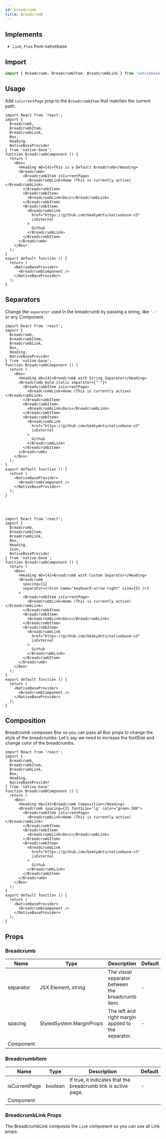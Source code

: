 ```yaml
---
id: breadcrumb
title: Breadcrumb
---
```


## Implements

- `Link`, `Flex` from nativebase

## Import

```jsx
import { Breadcrumb, BreadcrumbItem, BreadcrumbLink } from 'nativebase';
```

## Usage

Add `isCurrentPage` prop to the `BreadcrumbItem` that matches the current path.

```SnackPlayer name=Breadcrumb%20Usage
import React from 'react';
import {
  Breadcrumb,
  BreadcrumbItem,
  BreadcrumbLink,
  Box,
  Heading,
  NativeBaseProvider
} from 'native-base';
function BreadcrumbComponent () {
  return (
    <Box>
      <Heading mb={4}>This is a Default Breadcrumb</Heading>
      <Breadcrumb>
        <BreadcrumbItem isCurrentPage>
          <BreadcrumbLink>Home (This is currently active)</BreadcrumbLink>
        </BreadcrumbItem>
        <BreadcrumbItem>
          <BreadcrumbLink>Docs</BreadcrumbLink>
        </BreadcrumbItem>
        <BreadcrumbItem>
          <BreadcrumbLink
            href="https://github.com/GeekyAnts/nativebase-v3"
            isExternal
          >
            Github
          </BreadcrumbLink>
        </BreadcrumbItem>
      </Breadcrumb>
    </Box>
  );
}
export default function () {
  return (
    <NativeBaseProvider>
      <BreadcrumbComponent />
    </NativeBaseProvider>
  );
}
```

## Separators

Change the `separator` used in the breadcrumb by passing a string, like `'-'` or any Component.

```SnackPlayer name=Breadcrumb%20Separators
import React from 'react';
import {
  Breadcrumb,
  BreadcrumbItem,
  BreadcrumbLink,
  Box,
  Heading,
  NativeBaseProvider
} from 'native-base';
function BreadcrumbComponent () {
  return (
    <Box>
      <Heading mb={4}>Breadcrumb with String Separator</Heading>
      <Breadcrumb bold italic separator={"-"}>
        <BreadcrumbItem isCurrentPage>
          <BreadcrumbLink>Home (This is currently active)</BreadcrumbLink>
        </BreadcrumbItem>
        <BreadcrumbItem>
          <BreadcrumbLink>Docs</BreadcrumbLink>
        </BreadcrumbItem>
        <BreadcrumbItem>
          <BreadcrumbLink
            href="https://github.com/GeekyAnts/nativebase-v3"
            isExternal
          >
            Github
          </BreadcrumbLink>
        </BreadcrumbItem>
      </Breadcrumb>
    </Box>
  );
}
export default function () {
  return (
    <NativeBaseProvider>
      <BreadcrumbComponent />
    </NativeBaseProvider>
  );
}
```

<br/>
<br/>

```SnackPlayer name=Breadcrumb%20Example
import React from 'react';
import {
  Breadcrumb,
  BreadcrumbItem,
  BreadcrumbLink,
  Box,
  Heading,
  Icon,
  NativeBaseProvider
} from 'native-base';
function BreadcrumbComponent () {
  return (
    <Box>
      <Heading mb={4}>Breadcrumb with Custom Separator</Heading>
      <Breadcrumb
        spacing={1}
        separator={<Icon name="keyboard-arrow-right" size={5} />}
      >
        <BreadcrumbItem isCurrentPage>
          <BreadcrumbLink>Home (This is currently active)</BreadcrumbLink>
        </BreadcrumbItem>
        <BreadcrumbItem>
          <BreadcrumbLink>Docs</BreadcrumbLink>
        </BreadcrumbItem>
        <BreadcrumbItem>
          <BreadcrumbLink
            href="https://github.com/GeekyAnts/nativebase-v3"
            isExternal
          >
            Github
          </BreadcrumbLink>
        </BreadcrumbItem>
      </Breadcrumb>
    </Box>
  );
}
export default function () {
  return (
    <NativeBaseProvider>
      <BreadcrumbComponent />
    </NativeBaseProvider>
  );
}
```

## Composition

Breadcrumb composes Box so you can pass all Box props to change the style of the breadcrumbs. Let's say we need to increase the fontSize and change color of the breadcrumbs.

```SnackPlayer name=Breadcrumb%20Composition
import React from 'react';
import {
  Breadcrumb,
  BreadcrumbItem,
  BreadcrumbLink,
  Box,
  Heading,
  NativeBaseProvider
} from 'native-base'
function BreadcrumbComponent () {
  return (
    <Box>
      <Heading mb={4}>Breadcrumb Composition</Heading>
      <Breadcrumb spacing={2} fontSize='lg' color="green.500">
        <BreadcrumbItem isCurrentPage>
          <BreadcrumbLink>Home (This is currently active)</BreadcrumbLink>
        </BreadcrumbItem>
        <BreadcrumbItem>
          <BreadcrumbLink>Docs</BreadcrumbLink>
        </BreadcrumbItem>
        <BreadcrumbItem>
          <BreadcrumbLink
            href="https://github.com/GeekyAnts/nativebase-v3"
            isExternal
          >
            Github
          </BreadcrumbLink>
        </BreadcrumbItem>
      </Breadcrumb>
    </Box>
  );
}
export default function () {
  return (
    <NativeBaseProvider>
      <BreadcrumbComponent />
    </NativeBaseProvider>
  );
}
```

## Props

### Breadcrumb

| Name      | Type                     | Description                                         | Default |
| --------- | ------------------------ | --------------------------------------------------- | ------- |
| separator | JSX.Element, string      | The visual separator between the breadcrumb item.   | -       |
| spacing   | StyledSystem.MarginProps | The left and right margin applied to the separator. | -       |
| Component |                          |                                                     |         |

### BreadcrumbItem

| Name          | Type    | Description                                                    | Default |
| ------------- | ------- | -------------------------------------------------------------- | ------- |
| isCurrentPage | boolean | If true, it indicates that the breadcrumb link is active page. | -       |
| Component     |         |                                                                |         |

### **BreadcrumbLink Props**

The BreadcrumbLink composes the `Link` component so you can use all Link props.
